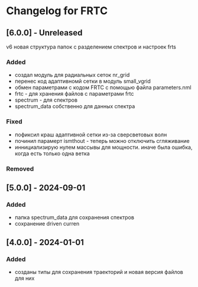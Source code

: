 # Changelog for FRTC

## [6.0.0] - Unreleased

v6 новая структура папок c разделением спектров и настроек frts

### Added
- создал модуль для радиальных сеток nr_grid
- перенес код адаптивномй сетки в модуль small_vgrid
- обмен параметрами с кодом FRTC с помощью файла parameters.nml
- frtc - для хранения файлов с параметрами frtc
- spectrum - для спектров
- spectrum_data собственно для данных спектра

### Fixed

- пофиксил краш адаптивной сетки из-за сверсветовых волн 
- починил парамерт ismthout - теперь можно отключить сгляживание 
- иннициализирую нулем массывы для мощности. иначе была ошибка, когда есть только одна ветка

### Removed

## [5.0.0] - 2024-09-01

### Added
- папка spectrum_data для сохранения спектров 
- сохранение driven curren

## [4.0.0] - 2024-01-01

### Added
- созданы типы для сохранения траекторий и новая версия файлов для них
